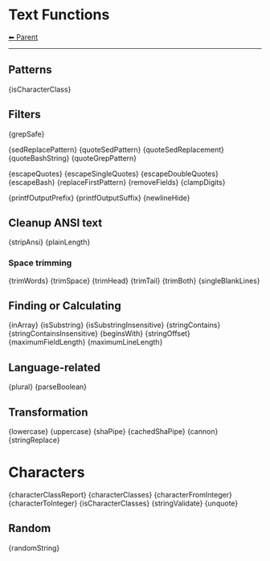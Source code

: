 # Text Functions

<!-- TEMPLATE header 2 -->
[⬅ Parent ](../index.md)
<hr />

## Patterns

{isCharacterClass}

## Filters

{grepSafe}

{sedReplacePattern}
{quoteSedPattern}
{quoteSedReplacement}
{quoteBashString}
{quoteGrepPattern}

{escapeQuotes}
{escapeSingleQuotes}
{escapeDoubleQuotes}
{escapeBash}
{replaceFirstPattern}
{removeFields}
{clampDigits}

{printfOutputPrefix}
{printfOutputSuffix}
{newlineHide}

## Cleanup ANSI text

{stripAnsi}
{plainLength}

### Space trimming

{trimWords}
{trimSpace}
{trimHead}
{trimTail}
{trimBoth}
{singleBlankLines}

## Finding or Calculating

{inArray}
{isSubstring}
{isSubstringInsensitive}
{stringContains} 
{stringContainsInsensitive}
{beginsWith}
{stringOffset}
{maximumFieldLength}
{maximumLineLength}

## Language-related

{plural}
{parseBoolean}

## Transformation

{lowercase}
{uppercase}
{shaPipe}
{cachedShaPipe}
{cannon}
{stringReplace}

# Characters

{characterClassReport}
{characterClasses}
{characterFromInteger}
{characterToInteger}
{isCharacterClasses}
{stringValidate}
{unquote}

## Random

{randomString}
